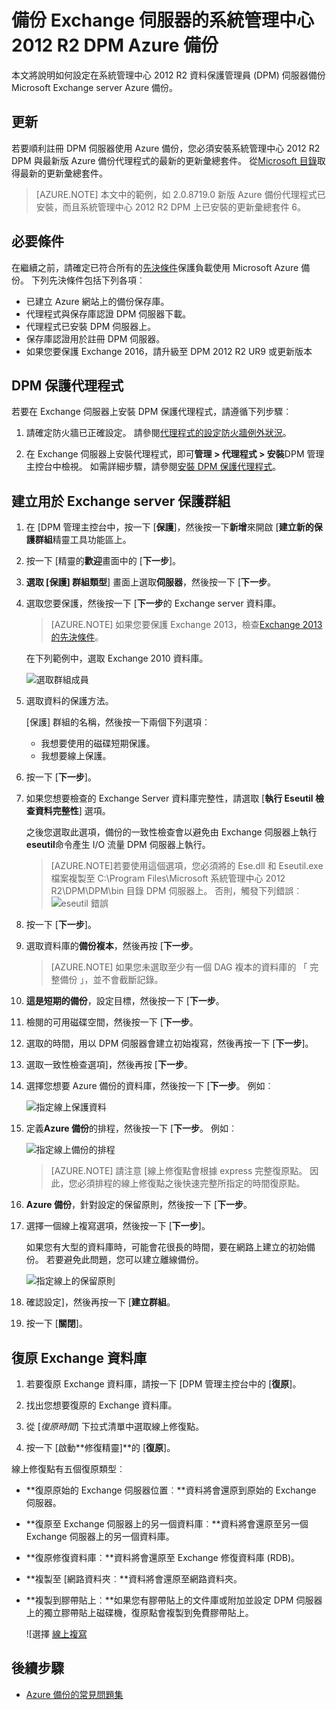 <properties
    pageTitle="備份的 Exchange 伺服器，才能使用系統管理中心 2012 R2 DPM Azure 備份 |Microsoft Azure"
    description="瞭解如何使用系統管理中心 2012 R2 DPM Azure 備份備份 Exchange 伺服器"
    services="backup"
    documentationCenter=""
    authors="MaanasSaran"
    manager="NKolli1"
    editor=""/>

<tags
    ms.service="backup"
    ms.workload="storage-backup-recovery"
    ms.tgt_pltfrm="na"
    ms.devlang="na"
    ms.topic="article"
    ms.date="08/15/2016"
    ms.author="anuragm;jimpark;delhan;trinadhk;markgal"/>


# <a name="back-up-an-exchange-server-to-azure-backup-with-system-center-2012-r2-dpm"></a>備份 Exchange 伺服器的系統管理中心 2012 R2 DPM Azure 備份
本文將說明如何設定在系統管理中心 2012 R2 資料保護管理員 (DPM) 伺服器備份 Microsoft Exchange server Azure 備份。  

## <a name="updates"></a>更新
若要順利註冊 DPM 伺服器使用 Azure 備份，您必須安裝系統管理中心 2012 R2 DPM 與最新版 Azure 備份代理程式的最新的更新彙總套件。 從[Microsoft 目錄](http://catalog.update.microsoft.com/v7/site/Search.aspx?q=System%20Center%202012%20R2%20Data%20protection%20manager)取得最新的更新彙總套件。

>[AZURE.NOTE] 本文中的範例，如 2.0.8719.0 新版 Azure 備份代理程式已安裝，而且系統管理中心 2012 R2 DPM 上已安裝的更新彙總套件 6。

## <a name="prerequisites"></a>必要條件
在繼續之前，請確定已符合所有的[先決條件](backup-azure-dpm-introduction.md#prerequisites)保護負載使用 Microsoft Azure 備份。 下列先決條件包括下列各項︰

- 已建立 Azure 網站上的備份保存庫。
- 代理程式與保存庫認證 DPM 伺服器下載。
- 代理程式已安裝 DPM 伺服器上。
- 保存庫認證用於註冊 DPM 伺服器。
- 如果您要保護 Exchange 2016，請升級至 DPM 2012 R2 UR9 或更新版本

## <a name="dpm-protection-agent"></a>DPM 保護代理程式  
若要在 Exchange 伺服器上安裝 DPM 保護代理程式，請遵循下列步驟︰

1. 請確定防火牆已正確設定。 請參閱[代理程式的設定防火牆例外狀況](https://technet.microsoft.com/library/Hh758204.aspx)。

2. 在 Exchange 伺服器上安裝代理程式，即可**管理 > 代理程式 > 安裝**DPM 管理主控台中檢視。 如需詳細步驟，請參閱[安裝 DPM 保護代理程式](https://technet.microsoft.com/library/hh758186.aspx?f=255&MSPPError=-2147217396)。

## <a name="create-a-protection-group-for-the-exchange-server"></a>建立用於 Exchange server 保護群組

1. 在 [DPM 管理主控台中，按一下 [**保護**]，然後按一下**新增**來開啟 [**建立新的保護群組**精靈工具功能區上。

2. 按一下 [精靈的**歡迎**畫面中的 [**下一步**]。

3. **選取 [保護] 群組類型**] 畫面上選取**伺服器**，然後按一下 [**下一步**。

4. 選取您要保護，然後按一下 [**下一步**的 Exchange server 資料庫。

    >[AZURE.NOTE] 如果您要保護 Exchange 2013，檢查[Exchange 2013 的先決條件](https://technet.microsoft.com/library/dn751029.aspx)。

    在下列範例中，選取 Exchange 2010 資料庫。

    ![選取群組成員](./media/backup-azure-backup-exchange-server/select-group-members.png)

5. 選取資料的保護方法。

    [保護] 群組的名稱，然後按一下兩個下列選項︰

    - 我想要使用的磁碟短期保護。
    - 我想要線上保護。

6. 按一下 [**下一步**]。

7. 如果您想要檢查的 Exchange Server 資料庫完整性，請選取 [**執行 Eseutil 檢查資料完整性**] 選項。

    之後您選取此選項，備份的一致性檢查會以避免由 Exchange 伺服器上執行**eseutil**命令產生 I/O 流量 DPM 伺服器上執行。

    >[AZURE.NOTE]若要使用這個選項，您必須將的 Ese.dll 和 Eseutil.exe 檔案複製至 C:\Program Files\Microsoft 系統管理中心 2012 R2\DPM\DPM\bin 目錄 DPM 伺服器上。 否則，觸發下列錯誤︰  
    ![eseutil 錯誤](./media/backup-azure-backup-exchange-server/eseutil-error.png)

8. 按一下 [**下一步**]。

9. 選取資料庫的**備份複本**，然後再按 [**下一步**。

    >[AZURE.NOTE] 如果您未選取至少有一個 DAG 複本的資料庫的 「 完整備份 」，並不會截斷記錄。

10. **這是短期的備份**，設定目標，然後按一下 [**下一步**。

11. 檢閱的可用磁碟空間，然後按一下 [**下一步**。

12. 選取的時間，用以 DPM 伺服器會建立初始複寫，然後再按一下 [**下一步**]。

13. 選取一致性檢查選項]，然後再按 [**下一步**。

14. 選擇您想要 Azure 備份的資料庫，然後按一下 [**下一步**。 例如︰

    ![指定線上保護資料](./media/backup-azure-backup-exchange-server/specify-online-protection-data.png)

15. 定義**Azure 備份**的排程，然後按一下 [**下一步**。 例如︰

    ![指定線上備份的排程](./media/backup-azure-backup-exchange-server/specify-online-backup-schedule.png)

    >[AZURE.NOTE] 請注意 [線上修復點會根據 express 完整復原點。 因此，您必須排程的線上修復點之後快速完整所指定的時間復原點。

16. **Azure 備份**，針對設定的保留原則，然後按一下 [**下一步**。

17. 選擇一個線上複寫選項，然後按一下 [**下一步**]。

    如果您有大型的資料庫時，可能會花很長的時間，要在網路上建立的初始備份。 若要避免此問題，您可以建立離線備份。  

    ![指定線上的保留原則](./media/backup-azure-backup-exchange-server/specify-online-retention-policy.png)

18. 確認設定]，然後再按一下 [**建立群組**。

19. 按一下 [**關閉**]。

## <a name="recover-the-exchange-database"></a>復原 Exchange 資料庫

1. 若要復原 Exchange 資料庫，請按一下 [DPM 管理主控台中的 [**復原**]。

2. 找出您想要復原的 Exchange 資料庫。

3. 從 [*復原時間*] 下拉式清單中選取線上修復點。

4. 按一下 [啟動**修復精靈]**的 [**復原**]。

線上修復點有五個復原類型︰

- **復原原始的 Exchange 伺服器位置︰**資料將會還原到原始的 Exchange 伺服器。
- **復原至 Exchange 伺服器上的另一個資料庫︰**資料將會還原至另一個 Exchange 伺服器上的另一個資料庫。
- **復原修復資料庫︰**資料將會還原至 Exchange 修復資料庫 (RDB)。
- **複製至 [網路資料夾︰**資料將會還原至網路資料夾。
- **複製到膠帶貼上︰**如果您有膠帶貼上的文件庫或附加並設定 DPM 伺服器上的獨立膠帶貼上磁碟機，復原點會複製到免費膠帶貼上。

    ![選擇 [線上複寫](./media/backup-azure-backup-exchange-server/choose-online-replication.png)

## <a name="next-steps"></a>後續步驟

- [Azure 備份的常見問題集](backup-azure-backup-faq.md)
